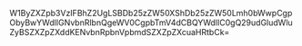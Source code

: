 W1ByZXZpb3VzIFBhZ2UgLSBDb25zZW50XShDb25zZW50Lmh0bWwpCgpObyBwYWdlIGNvbnRlbnQgeWV0CgpbTmV4dCBQYWdlIC0gQ29udGludWluZyBSZXZpZXddKENvbnRpbnVpbmdSZXZpZXcuaHRtbCk=